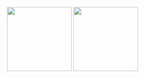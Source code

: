 <div align="center">
  <img height="150em" src="https://github-readme-stats.vercel.app/api?username=Neto002&show_icons=true&theme=catppuccin_mocha&include_all_commits=true" />
  <img height="150em" src="https://github-readme-stats.vercel.app/api/top-langs/?username=Neto002&layout=compact&langs_count=4&theme=catppuccin_mocha&hide=cython,jupyter%20notebook,css,html,powershell,fortran" />
</div>
